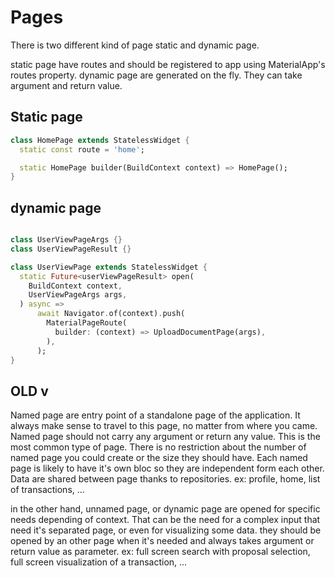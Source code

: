 # Pages
There is two different kind of page static and dynamic page.

static page have routes and should be registered to app using MaterialApp's routes property.
dynamic page are generated on the fly. They can take argument and return value.

## Static page
```dart
class HomePage extends StatelessWidget {
  static const route = 'home';

  static HomePage builder(BuildContext context) => HomePage();
}
``` 
## dynamic page
```dart

class UserViewPageArgs {}
class UserViewPageResult {}

class UserViewPage extends StatelessWidget {
  static Future<userViewPageResult> open(
    BuildContext context,
    UserViewPageArgs args,
  ) async =>
      await Navigator.of(context).push(
        MaterialPageRoute(
          builder: (context) => UploadDocumentPage(args),
        ),
      );
}
``` 

OLD v
----

Named page are entry point of a standalone page of the application. It always make sense to travel to this page, no matter from where you came. Named page should not carry any argument or return any value. This is the most common type of page. There is no restriction about the number of named page you could create or the size they should have.
Each named page is likely to have it's own bloc so they are independent form each other. Data are shared between page thanks to repositories.
ex: profile, home, list of transactions, ...

in the other hand, unnamed page, or dynamic page are opened for specific needs depending of context. That can be the need for a complex input that need it's separated page, or even for visualizing some data. they should be opened by an other page when it's needed and always takes argument or return value as parameter.
ex: full screen search with proposal selection, full screen visualization of a transaction, ...

